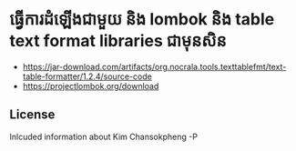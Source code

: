 # ធ្វើការដំឡើងជាមួយ និង lombok និង table text format libraries ជាមុនសិន
- https://jar-download.com/artifacts/org.nocrala.tools.texttablefmt/text-table-formatter/1.2.4/source-code
- https://projectlombok.org/download
## License
Inlcuded information about Kim Chansokpheng -P
